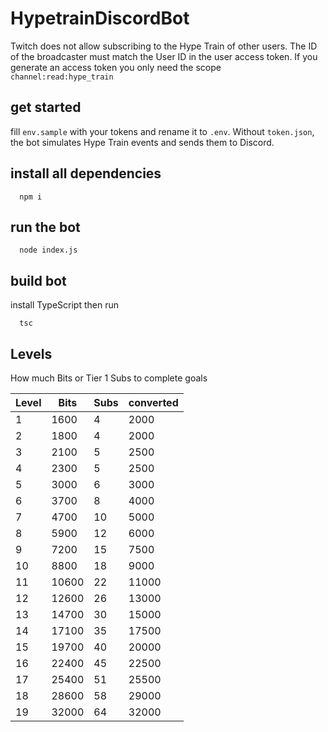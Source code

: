 # HypetrainDiscordBot

Twitch does not allow subscribing to the Hype Train of other users. The ID of the broadcaster must match the User ID in the user access token. If you generate an access token you only need the scope `channel:read:hype_train`

## get started
fill `env.sample` with your tokens and rename it to `.env`. Without `token.json`, the bot simulates Hype Train events and sends them to Discord.

## install all dependencies
```shell
  npm i
```

## run the bot
```shell
  node index.js
```

## build bot
install TypeScript then run
```shell
  tsc
```

## Levels
How much Bits or Tier 1 Subs to complete goals

| Level | Bits  | Subs | converted |
|-------|-------|------|-----------|
| 1     | 1600  | 4    | 2000      |
| 2     | 1800  | 4    | 2000      |
| 3     | 2100  | 5    | 2500      |
| 4     | 2300  | 5    | 2500      |
| 5     | 3000  | 6    | 3000      |
| 6     | 3700  | 8    | 4000      |
| 7     | 4700  | 10   | 5000      |
| 8     | 5900  | 12   | 6000      |
| 9     | 7200  | 15   | 7500      |
| 10    | 8800  | 18   | 9000      |
| 11    | 10600 | 22   | 11000     |
| 12    | 12600 | 26   | 13000     |
| 13    | 14700 | 30   | 15000     |
| 14    | 17100 | 35   | 17500     |
| 15    | 19700 | 40   | 20000     |
| 16    | 22400 | 45   | 22500     |
| 17    | 25400 | 51   | 25500     |
| 18    | 28600 | 58   | 29000     |
| 19    | 32000 | 64   | 32000     |

